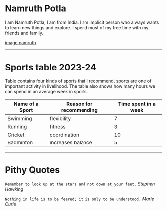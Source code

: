 # Namruth Potla
I am Namruth Potla, I am from India. I am implicit person who always wants to learn new things and explore. I spend most of my free time with my friends and family. 

[image namruth](https://github.com/Namruth04/my2-Namruth/blob/main/Image1.jpeg)

---

# Sports table 2023-24
Table contains four kinds of sports that I recommend, sports are one of important activity in livelihood. The table also shows how many hours we can spend in an average week in sports.

| Name of a Sport | Reason for recommending | Time spent in a week |
| --- | --- | --- |
| Swimming | flexibility | 7 |
| Running | fitness | 3 |
| Cricket | coordination | 10 |
| Badminton | increases balance | 5 |

---

# Pithy Quotes
```Remember to look up at the stars and not down at your feet.```  *Stephen Hawking*

```Nothing in life is to be feared; it is only to be understood.``` *Marie Curie*
